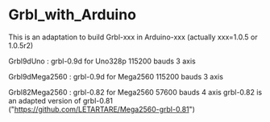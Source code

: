 Grbl_with_Arduino
=================

This is an adaptation to build Grbl-xxx in Arduino-xxx (actually xxx=1.0.5 or 1.0.5r2)

Grbl9dUno       : grbl-0.9d for Uno328p 115200 bauds  3 axis

Grbl9dMega2560  : grbl-0.9d for Mega2560 115200 bauds  3 axis

Grbl82Mega2560  : grbl-0.82 for Mega2560 57600 bauds  4 axis
                    grbl-0.82 is an adapted version of grbl-0.81
                    ("https://github.com/LETARTARE/Mega2560-grbl-0.81")
